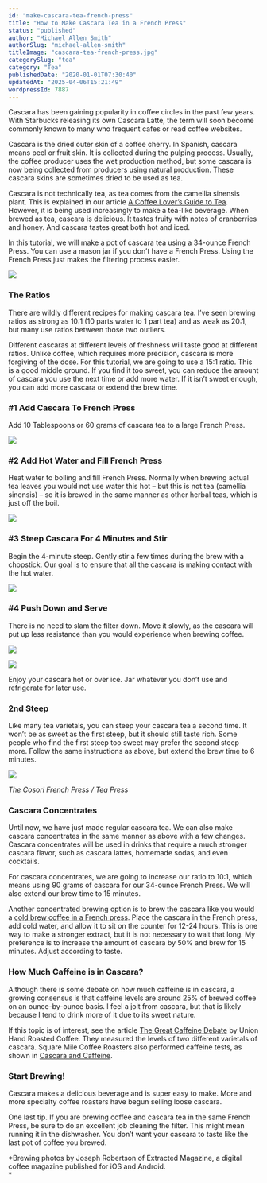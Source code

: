 ```yaml
---
id: "make-cascara-tea-french-press"
title: "How to Make Cascara Tea in a French Press"
status: "published"
author: "Michael Allen Smith"
authorSlug: "michael-allen-smith"
titleImage: "cascara-tea-french-press.jpg"
categorySlug: "tea"
category: "Tea"
publishedDate: "2020-01-01T07:30:40"
updatedAt: "2025-04-06T15:21:49"
wordpressId: 7887
---
```


Cascara has been gaining popularity in coffee circles in the past few years. With Starbucks releasing its own Cascara Latte, the term will soon become commonly known to many who frequent cafes or read coffee websites.

Cascara is the dried outer skin of a coffee cherry. In Spanish, cascara means peel or fruit skin. It is collected during the pulping process. Usually, the coffee producer uses the wet production method, but some cascara is now being collected from producers using natural production. These cascara skins are sometimes dried to be used as tea.

Cascara is not technically tea, as tea comes from the camellia sinensis plant. This is explained in our article [A Coffee Lover’s Guide to Tea](http://ineedcoffee.com/a-coffee-lovers-guide-to-tea/). However, it is being used increasingly to make a tea-like beverage. When brewed as tea, cascara is delicious. It tastes fruity with notes of cranberries and honey. And cascara tastes great both hot and iced.

In this tutorial, we will make a pot of cascara tea using a 34-ounce French Press. You can use a mason jar if you don’t have a French Press. Using the French Press just makes the filtering process easier.

![](650cascara-009.jpg)

### The Ratios

There are wildly different recipes for making cascara tea. I’ve seen brewing ratios as strong as 10:1 (10 parts water to 1 part tea) and as weak as 20:1, but many use ratios between those two outliers.

Different cascaras at different levels of freshness will taste good at different ratios. Unlike coffee, which requires more precision, cascara is more forgiving of the dose. For this tutorial, we are going to use a 15:1 ratio. This is a good middle ground. If you find it too sweet, you can reduce the amount of cascara you use the next time or add more water. If it isn’t sweet enough, you can add more cascara or extend the brew time.

### #1 Add Cascara To French Press

Add 10 Tablespoons or 60 grams of cascara tea to a large French Press.

![](650cascara-011.jpg)

### #2 Add Hot Water and Fill French Press

Heat water to boiling and fill French Press. Normally when brewing actual tea leaves you would not use water this hot – but this is not tea (camellia sinensis) – so it is brewed in the same manner as other herbal teas, which is just off the boil.

![](650cascara-015.jpg)

### #3 Steep Cascara For 4 Minutes and Stir

Begin the 4-minute steep. Gently stir a few times during the brew with a chopstick. Our goal is to ensure that all the cascara is making contact with the hot water.

![](650cascara-019.jpg)

### #4 Push Down and Serve

There is no need to slam the filter down. Move it slowly, as the cascara will put up less resistance than you would experience when brewing coffee.

![](650cascara-023.jpg)

![](650cascara-024.jpg)

Enjoy your cascara hot or over ice. Jar whatever you don’t use and refrigerate for later use.

### 2nd Steep

Like many tea varietals, you can steep your cascara tea a second time. It won’t be as sweet as the first steep, but it should still taste rich. Some people who find the first steep too sweet may prefer the second steep more. Follow the same instructions as above, but extend the brew time to 6 minutes.

![](cosori-french-press500.jpg)

*The Cosori French Press / Tea Press*

### Cascara Concentrates

Until now, we have just made regular cascara tea. We can also make cascara concentrates in the same manner as above with a few changes. Cascara concentrates will be used in drinks that require a much stronger cascara flavor, such as cascara lattes, homemade sodas, and even cocktails.

For cascara concentrates, we are going to increase our ratio to 10:1, which means using 90 grams of cascara for our 34-ounce French Press. We will also extend our brew time to 15 minutes.

Another concentrated brewing option is to brew the cascara like you would a [cold brew coffee in a French press](http://ineedcoffee.com/making-cold-brew-coffee-french-press/). Place the cascara in the French press, add cold water, and allow it to sit on the counter for 12-24 hours. This is one way to make a stronger extract, but it is not necessary to wait that long. My preference is to increase the amount of cascara by 50% and brew for 15 minutes. Adjust according to taste.

### How Much Caffeine is in Cascara?

Although there is some debate on how much caffeine is in cascara, a growing consensus is that caffeine levels are around 25% of brewed coffee on an ounce-by-ounce basis. I feel a jolt from cascara, but that is likely because I tend to drink more of it due to its sweet nature.

If this topic is of interest, see the article [The Great Caffeine Debate](https://unionroasted.com/blogs/latest/the-great-caffeine-debate) by Union Hand Roasted Coffee. They measured the levels of two different varietals of cascara. Square Mile Coffee Roasters also performed caffeine tests, as shown in [Cascara and Caffeine](https://web.archive.org/web/20230603183929/https://squaremileblog.com/2013/08/30/cascara-and-caffeine/).

### Start Brewing!

Cascara makes a delicious beverage and is super easy to make. More and more specialty coffee roasters have begun selling loose cascara.

One last tip. If you are brewing coffee and cascara tea in the same French Press, be sure to do an excellent job cleaning the filter. This might mean running it in the dishwasher. You don’t want your cascara to taste like the last pot of coffee you brewed.

*Brewing photos by Joseph Robertson of Extracted Magazine, a digital coffee magazine published for iOS and Android.  
*